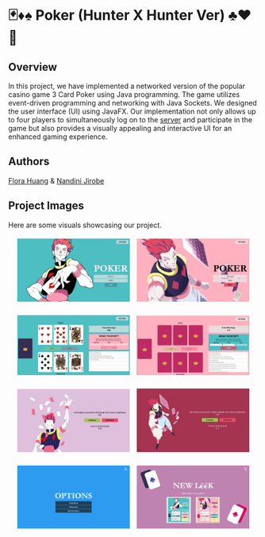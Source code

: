 # 🃏♦️♠️ Poker (Hunter X Hunter Ver) ♣️♥️👑


## Overview
In this project, we have implemented a networked version of the popular casino game 3 Card Poker using Java programming. The game utilizes event-driven programming and networking with Java Sockets. We designed the user interface (UI) using JavaFX. Our implementation not only allows up to four players to simultaneously log on to the [server](https://github.com/fhuan10/Poker-Game-Server) and participate in the game but also provides a visually appealing and interactive UI for an enhanced gaming experience.

## Authors
[Flora Huang](https://github.com/fhuan10) & [Nandini Jirobe](https://github.com/nandinijirobe)

## Project Images
Here are some visuals showcasing our project.

<p align="center">
  <img src="readme_pictures/visual_welcome_screen1.png" alt="Screenshot 1" style="width: 45%; margin: 5px;">
  <img src="readme_pictures/visual_welcome_screen2.png" alt="Screenshot 7" style="width: 45%; margin: 5px;">
</p>

<p align="center">
  <img src="readme_pictures/visual_game_screen1.png" alt="Screenshot 8" style="width: 45%; margin: 5px;">
  <img src="readme_pictures/visual_game_screen2.png" alt="Screenshot 2" style="width: 45%; margin: 5px;">
</p>

<p align="center">
  <img src="readme_pictures/visual_end_screen1.png" alt="Screenshot 3" style="width: 45%; margin: 5px;">
  <img src="readme_pictures/visual_end_screen2.png" alt="Screenshot 4" style="width: 45%; margin: 5px;">
</p>

<p align="center">
  <img src="readme_pictures/visual_menu_screen.png" alt="Screenshot 5" style="width: 45%; margin: 5px;">
  <img src="readme_pictures/visual_newlook_screen.png" alt="Screenshot 6" style="width: 45%; margin: 5px;">
</p>


